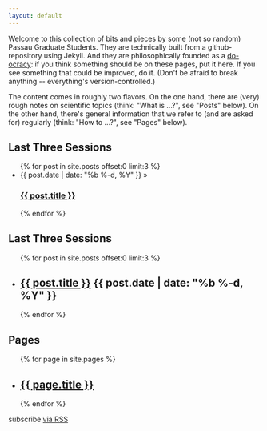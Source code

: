 ```yaml
---
layout: default
---
```


<div class="home">

  Welcome to this collection of bits and pieces by some (not so
  random) Passau Graduate Students. They are technically built from a
  github-repository using Jekyll. And they are philosophically founded
  as
  a <a href="https://communitywiki.org/wiki/DoOcracy">do-ocracy</a>:
  if you think something should be on these pages, put it here. If you
  see something that could be improved, do it. (Don't be afraid to
  break anything -- everything's version-controlled.)

  The content comes in roughly two flavors. On the one hand, there are
  (very) rough notes on scientific topics (think: "What is ...?", see
  "Posts" below). On the other hand, there's general information that
  we refer to (and are asked for) regularly (think: "How to ...?", see
  "Pages" below).

  <h2 class="page-heading">Last Three Sessions</h2>

  <ul>
    {% for post in site.posts offset:0 limit:3 %}
      <li>
      {{ post.date | date: "%b %-d, %Y" }} &raquo; <h3><a href="{{ post.url }}">{{ post.title }}</a></h3>
      </li>
    {% endfor %}
  </ul>

  <h2 class="page-heading">Last Three Sessions</h2>

<ul class="post-list">
    {% for post in site.posts offset:0 limit:3 %}
      <li>
        <h2>
          <a class="post-link" href="{{ post.url | prepend:
    site.baseurl }}">{{ post.title }}</a> <span class="post-meta">{{ post.date | date: "%b %-d, %Y" }}</span>
        </h2>
      </li>
    {% endfor %}
  </ul>

  <h2 class="page-heading">Pages</h2>

  <ul class="pages-list">
    {% for page in site.pages %}
    <li>
        <h2>
          <a class="pages-link" href="{{ page.url | prepend: site.baseurl }}">{{ page.title }}</a>
        </h2>
    </li>
    {% endfor %}
  </ul>

  <p class="rss-subscribe">subscribe <a href="{{ "/feed.xml" | prepend: site.baseurl }}">via RSS</a></p>

</div>
